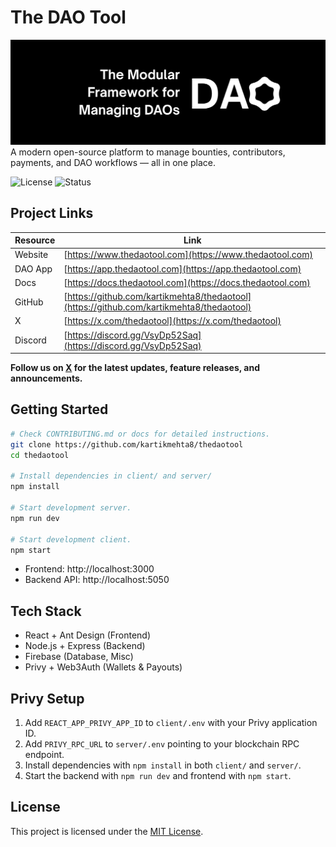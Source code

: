 # The DAO Tool

![Banner](./server/docs/assets/banner.png)
A modern open-source platform to manage bounties, contributors, payments, and DAO workflows — all in one place.

![License](https://img.shields.io/badge/license-MIT-green)
![Status](https://img.shields.io/badge/status-Alpha-blue)

## Project Links

| Resource       | Link                                                                                     |
|----------------|------------------------------------------------------------------------------------------|
| Website        | [https://www.thedaotool.com](https://www.thedaotool.com)                                 |
| DAO App        | [https://app.thedaotool.com](https://app.thedaotool.com)                                 |
| Docs           | [https://docs.thedaotool.com](https://docs.thedaotool.com)                               |
| GitHub         | [https://github.com/kartikmehta8/thedaotool](https://github.com/kartikmehta8/thedaotool) |
| X              | [https://x.com/thedaotool](https://x.com/thedaotool)                               |
| Discord        | [https://discord.gg/VsyDp52Saq](https://discord.gg/VsyDp52Saq)                               |

**Follow us on [X](https://x.com/thedaotool) for the latest updates, feature releases, and announcements.**

## Getting Started

```bash
# Check CONTRIBUTING.md or docs for detailed instructions.
git clone https://github.com/kartikmehta8/thedaotool
cd thedaotool

# Install dependencies in client/ and server/
npm install

# Start development server.
npm run dev

# Start development client.
npm start
```

- Frontend: http://localhost:3000  
- Backend API: http://localhost:5050  

## Tech Stack

- React + Ant Design (Frontend)
- Node.js + Express (Backend)
- Firebase (Database, Misc)
- Privy + Web3Auth (Wallets & Payouts)

## Privy Setup

1. Add `REACT_APP_PRIVY_APP_ID` to `client/.env` with your Privy application ID.
2. Add `PRIVY_RPC_URL` to `server/.env` pointing to your blockchain RPC endpoint.
3. Install dependencies with `npm install` in both `client/` and `server/`.
4. Start the backend with `npm run dev` and frontend with `npm start`.

## License

This project is licensed under the [MIT License](LICENSE).
